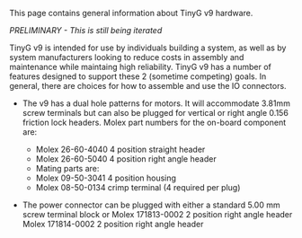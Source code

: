 This page contains general information about TinyG v9 hardware. 

_PRELIMINARY - This is still being iterated_

TinyG v9 is intended for use by individuals building a system, as well as by system manufacturers looking to reduce costs in assembly and maintenance while maintaing high reliability. TinyG v9 has a number of features designed to support these 2 (sometime competing) goals. In general, there are choices for how to assemble and use the IO connectors.

- The v9 has a dual hole patterns for motors. It will accommodate 3.81mm screw terminals but can also be plugged for vertical or right angle 0.156 friction lock headers. Molex part numbers for the on-board component are:
  * Molex 26-60-4040      4 position straight header
  * Molex 26-60-5040      4 position right angle header
  * Mating parts are:
  * Molex 09-50-3041     4 position housing
  * Molex 08-50-0134     crimp terminal (4 required per plug)

- The power connector can be plugged with either a standard 5.00 mm screw terminal block or 
Molex 171813-0002     2 position right angle header
Molex 171814-0002     2 position right angle header
